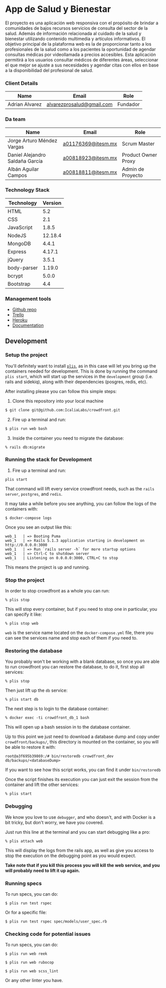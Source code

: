 # App de Salud y Bienestar

El proyecto es una aplicación web responsiva con el propósito de brindar a comunidades de bajos recursos servicios de consulta del sector de la salud. Además de información relacionada al cuidado de la salud y bienestar utilizando contenido multimedia y artículos informativos. El objetivo principal de la plataforma web es la de proporcionar tanto a los profesionales de la salud como a los pacientes la oportunidad de agendar consultas médicas por videollamada a precios accesibles. Esta aplicación permitirá a los usuarios consultar médicos de diferentes áreas, seleccionar el que mejor se ajuste a sus necesidades y agendar citas con ellos en base a la disponibilidad del profesional de salud. 


### Client Details

| Name               | Email                     | Role     |
| ------------------ | ------------------------- | -------- |
| Adrian Alvarez     | alvarezprosalud@gmail.com | Fundador |


### Da team

| Name           | Email             | Role        |
| -------------- | ----------------- | ----------- |
| Jorge Arturo Méndez Vargas | a01176369@itesm.mx | Scrum Master |
| Daniel Alejandro Saldaña García | a00818923@itesm.mx | Product Owner Proxy |
| Albán Aguilar Campos  | a00818811@itesm.mx | Admin de Proyecto |

### Technology Stack
| Technology    | Version      |
| ------------- | -------------|
| HTML          | 5.2          |
| CSS           | 2.1          |
| JavaScript    | 1.8.5        |
| NodeJS        | 12.18.4      |
| MongoDB       | 4.4.1        |
| Express       | 4.17.1       |
| jQuery        | 3.5.1        |
| body-parser   | 1.19.0       |
| bcrypt        | 5.0.0        |
| Bootstrap     | 4.4          |

### Management tools

* [Github repo](https://github.com/ProyectoIntegrador2018/salud-bienestar/edit/working-branch)
* [Trello](https://trello.com/b/euxPNbrG/balance-innovation)
* [Heroku]()
* [Documentation](https://teams.microsoft.com/_#/school/files/Equipo%202.05%20-%20Balance%20Innovation?threadId=19:e25d83dca1fe4c4ebd22f7dfbcfbe300@thread.tacv2&ctx=channel)

## Development

### Setup the project

You'll definitely want to install [`plis`](https://github.com/IcaliaLabs/plis), as in this case will
let you bring up the containers needed for development. This is done by running the command
`plis start`, which will start up the services in the `development` group (i.e. rails
and sidekiq), along with their dependencies (posgres, redis, etc).

After installing please you can follow this simple steps:

1. Clone this repository into your local machine

```bash
$ git clone git@github.com:IcaliaLabs/crowdfront.git
```

2. Fire up a terminal and run:

```bash
$ plis run web bash
```

3. Inside the container you need to migrate the database:

```
% rails db:migrate
```

### Running the stack for Development

1. Fire up a terminal and run: 

```
plis start
```

That command will lift every service crowdfront needs, such as the `rails server`, `postgres`, and `redis`.


It may take a while before you see anything, you can follow the logs of the containers with:

```
$ docker-compose logs
```

Once you see an output like this:

```
web_1   | => Booting Puma
web_1   | => Rails 5.1.3 application starting in development on http://0.0.0.0:3000
web_1   | => Run `rails server -h` for more startup options
web_1   | => Ctrl-C to shutdown server
web_1   | Listening on 0.0.0.0:3000, CTRL+C to stop
```

This means the project is up and running.

### Stop the project

In order to stop crowdfront as a whole you can run:

```
% plis stop
```

This will stop every container, but if you need to stop one in particular, you can specify it like:

```
% plis stop web
```

`web` is the service name located on the `docker-compose.yml` file, there you can see the services name and stop each of them if you need to.

### Restoring the database

You probably won't be working with a blank database, so once you are able to run crowdfront you can restore the database, to do it, first stop all services:

```
% plis stop
```

Then just lift up the `db` service:

```
% plis start db
```

The next step is to login to the database container:

```
% docker exec -ti crowdfront_db_1 bash
```

This will open up a bash session in to the database container.

Up to this point we just need to download a database dump and copy under `crowdfront/backups/`, this directory is mounted on the container, so you will be able to restore it with:

```
root@a3f695b39869:/# bin/restoredb crowdfront_dev db/backups/<databaseDump>
```

If you want to see how this script works, you can find it under `bin/restoredb`

Once the script finishes its execution you can just exit the session from the container and lift the other services:

```
% plis start
```

### Debugging

We know you love to use `debugger`, and who doesn't, and with Docker is a bit tricky, but don't worry, we have you covered.

Just run this line at the terminal and you can start debugging like a pro:

```
% plis attach web
```

This will display the logs from the rails app, as well as give you access to stop the execution on the debugging point as you would expect.

**Take note that if you kill this process you will kill the web service, and you will probably need to lift it up again.**

### Running specs

To run specs, you can do:

```
$ plis run test rspec
```

Or for a specific file:

```
$ plis run test rspec spec/models/user_spec.rb
```

### Checking code for potential issues

To run specs, you can do:

```
$ plis run web reek
```

```
$ plis run web rubocop
```

```
$ plis run web scss_lint
```

Or any other linter you have.
